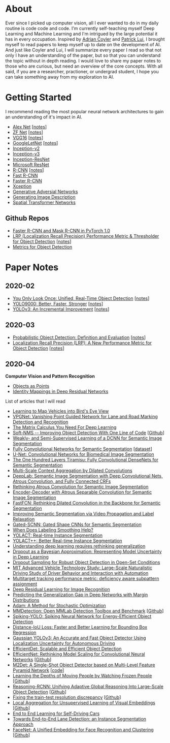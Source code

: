 # About
Ever since I picked up computer vision, all I ever wanted to do in my daily routine is code code and code.  I'm currently self-teaching myself Deep Learning and Machine Learning and I'm intrigued by the large potential it has in every occupation.  Inspired by [Adrian Coyler](https://blog.acolyer.org/about/) and [Patrick Lui](https://github.com/patrick-llgc/Learning-Deep-Learning), I brought myself to read papers to keep myself up to date on the development of AI.  And just like Coyler and Lui, I will summarize every paper I read so that not only I have an understanding of the paper, but so that you can understand the topic without in depth reading.  I would love to share my paper notes to those who are curious, but need an overview of the core concepts.  With all said, if you are a researcher, practioner, or undergrad student, I hope you can take something away from my exploration to AI.

# Getting Started
I recommend reading the most popular neural network architectures to gain an understanding of it's impact in AI. <br>
* [Alex Net](https://papers.nips.cc/paper/4824-imagenet-classification-with-deep-convolutional-neural-networks) [[notes](https://github.com/Nathan-Bernardo/Learning-Deep-Learning/blob/master/Notes/CNN_alexnet.md)] <br>
* [ZF Net](https://arxiv.org/pdf/1311.2901v3.pdf) [[notes](https://github.com/Nathan-Bernardo/Learning-Deep-Learning/blob/master/Notes/CNN_znet.md)] <br>
* [VGG16](https://arxiv.org/abs/1409.1556) [[notes](https://github.com/Nathan-Bernardo/Learning-Deep-Learning/blob/master/Notes/CNN_VGG.md)] <br>
* [GoogleLetNet](https://arxiv.org/abs/1409.4842) [[notes](https://github.com/Nathan-Bernardo/Learning-Deep-Learning/blob/master/Notes/CNN_googleLeNet.md)] <br>
* [Inception-v2](https://arxiv.org/abs/1502.03167) <br>
* [Inception-v3](https://arxiv.org/abs/1512.00567) <br>
* [Inception-ResNet](https://arxiv.org/abs/1602.07261) <br>
* [Microsoft ResNet](https://arxiv.org/pdf/1512.03385v1.pdf) <br>
* [R-CNN](https://arxiv.org/pdf/1311.2524v5.pdf) [[notes](https://github.com/Nathan-Bernardo/Learning-Deep-Learning/blob/master/Notes/R_CNN.md)] <br>
* [Fast R-CNN](https://arxiv.org/pdf/1504.08083.pdf) <br>
* [Faster R-CNN](https://arxiv.org/pdf/1506.01497v3.pdf) <br>
* [Xception](https://arxiv.org/pdf/1610.02357.pdf) <br>
* [Generative Adversial Networks](https://arxiv.org/pdf/1406.2661v1.pdf) <br>
* [Generating Image Description](https://arxiv.org/pdf/1412.2306v2.pdf) <br>
* [Spatial Transformer Networks](https://arxiv.org/pdf/1506.02025.pdf) <br>

## Github Repos
* [Faster R-CNN and Mask R-CNN in PyTorch 1.0](https://github.com/facebookresearch/maskrcnn-benchmark)
* [LRP (Localization Recall Precision) Performance Metric & Thresholder for Object Detection](https://github.com/cancam/LRP) [[notes](https://github.com/Nathan-Bernardo/Learning-Deep-Learning/blob/master/Notes/od_LRP.md)]
* [Metrics for Object Detection](https://github.com/rafaelpadilla/Object-Detection-Metrics)

# Paper Notes
## 2020-02
* [You Only Look Once: Unified, Real-Time Object Detection](https://arxiv.org/abs/1506.02640) [[notes](https://github.com/Nathan-Bernardo/Learning-Deep-Learning/blob/master/Notes/od_yolo.md)]
* [YOLO9000: Better, Faster, Stronger](https://arxiv.org/abs/1612.08242) [[notes](https://github.com/Nathan-Bernardo/Learning-Deep-Learning/blob/master/Notes/od_yolo9000.md)]
* [YOLOv3: An Incremental Improvement](https://arxiv.org/abs/1804.02767) [[notes](https://github.com/Nathan-Bernardo/Learning-Deep-Learning/blob/master/Notes/od_yolov3.md)]

## 2020-03
* [Probabilistic Object Detection: Definition and Evaluation](https://arxiv.org/abs/1811.10800) [[notes](https://github.com/Nathan-Bernardo/Learning-Deep-Learning/blob/master/Notes/od_probabilistic.md)]
* [Localization Recall Precision (LRP): A New Performance Metric for Object Detection](https://arxiv.org/abs/1807.01696) [[notes](https://github.com/Nathan-Bernardo/Learning-Deep-Learning/blob/master/Notes/od_LRP.md)]

## 2020-04
**Computer Vision and Pattern Recognition**
* [Objects as Points](https://arxiv.org/abs/1904.07850)
* [Identity Mappings in Deep Residual Networks](https://arxiv.org/abs/1603.05027)

List of articles that I will read <br>
* [Learning to Map Vehicles into Bird's Eye View](https://arxiv.org/abs/1706.08442)
* [VPGNet: Vanishing Point Guided Network for Lane and Road Marking Detection and Recognition](https://arxiv.org/abs/1710.06288)
* [The Matrix Calculus You Need For Deep Learning](https://arxiv.org/abs/1802.01528v2)
* [Soft-NMS -- Improving Object Detection With One Line of Code](https://arxiv.org/abs/1704.04503) [[Github](https://github.com/bharatsingh430/soft-nms)]
* [Weakly- and Semi-Supervised Learning of a DCNN for Semantic Image Segmentation](https://arxiv.org/abs/1502.02734)
* [Fully Convolutional Networks for Semantic Segmentation](https://arxiv.org/abs/1605.06211) [[dataset](http://www.cvlibs.net/datasets/kitti/eval_road.php)]
* [U-Net: Convolutional Networks for Biomedical Image Segmentation](https://arxiv.org/abs/1505.04597)
* [The One Hundred Layers Tiramisu: Fully Convolutional DenseNets for Semantic Segmentation](https://arxiv.org/abs/1611.09326)
* [Multi-Scale Context Aggregation by Dilated Convolutions](https://arxiv.org/abs/1511.07122)
* [DeepLab: Semantic Image Segmentation with Deep Convolutional Nets, Atrous Convolution, and Fully Connected CRFs](https://arxiv.org/abs/1606.00915)
* [Rethinking Atrous Convolution for Semantic Image Segmentation](https://arxiv.org/abs/1706.05587)
* [Encoder-Decoder with Atrous Separable Convolution for Semantic Image Segmentation](https://paperswithcode.com/paper/encoder-decoder-with-atrous-separable)
* [FastFCN: Rethinking Dilated Convolution in the Backbone for Semantic Segmentation](https://paperswithcode.com/paper/fastfcn-rethinking-dilated-convolution-in-the)
* [Improving Semantic Segmentation via Video Propagation and Label Relaxation](https://paperswithcode.com/paper/improving-semantic-segmentation-via-video)
* [Gated-SCNN: Gated Shape CNNs for Semantic Segmentation](https://arxiv.org/abs/1907.05740)
* [When Does Labeling Smoothing Help?](https://arxiv.org/abs/1906.02629)
* [YOLACT: Real-time Instance Segmentation](https://arxiv.org/abs/1904.02689)
* [YOLACT++: Better Real-time Instance Segmentation](https://arxiv.org/abs/1912.06218)
* [Understanding deep learning requires rethinking generalization](https://arxiv.org/abs/1611.03530)
* [Dropout as a Bayesian Approximation: Representing Model Uncertainty in Deep Learning](https://arxiv.org/abs/1506.02142)
* [Dropout Sampling for Robust Object Detection in Open-Set Conditions](https://arxiv.org/abs/1710.06677)
* [MIT Advanced Vehicle Technology Study: Large-Scale Naturalistic Driving Study of Driver Behavior and Interaction with Automation](https://arxiv.org/abs/1711.06976)
* [Multitarget tracking performance metric: deficiency aware subpattern assignment](https://ieeexplore.ieee.org/document/8306032)
* [Deep Residual Learning for Image Recognition](https://arxiv.org/abs/1512.03385)
* [Predicting the Generalization Gap in Deep Networks with Margin Distributions](https://arxiv.org/abs/1810.00113)
* [Adam: A Method for Stochastic Optimization](https://arxiv.org/abs/1412.6980)
* [MMDetection: Open MMLab Detection Toolbox and Benchmark](https://arxiv.org/abs/1906.07155) [[Github](https://github.com/open-mmlab/mmdetection)]
* [Spiking-YOLO: Spiking Neural Network for Energy-Efficient Object Detection](https://arxiv.org/abs/1903.06530)
* [Distance-IoU Loss: Faster and Better Learning for Bounding Box Regression](https://arxiv.org/abs/1911.08287)
* [Gaussian YOLOv3: An Accurate and Fast Object Detector Using Localization Uncertainty for Autonomous Driving](https://arxiv.org/abs/1904.04620)
* [EfficientDet: Scalable and Efficient Object Detection](https://arxiv.org/abs/1911.09070)
* [EfficientNet: Rethinking Model Scaling for Convolutional Neural Networks](https://arxiv.org/abs/1905.11946v1) [[Github](https://github.com/tensorflow/tpu/tree/master/models/official/efficientnet)]
* [M2Det: A Single-Shot Object Detector based on Multi-Level Feature Pyramid Network](https://arxiv.org/abs/1811.04533) [[code](https://github.com/qijiezhao/M2Det)]
* [Learning the Depths of Moving People by Watching Frozen People](https://arxiv.org/abs/1904.11111) [[Github](https://github.com/lukemelas/EfficientNet-PyTorch)]
* [Reasoning-RCNN: Unifying Adaptive Global Reasoning Into Large-Scale Object Detection](http://openaccess.thecvf.com/content_CVPR_2019/html/Xu_Reasoning-RCNN_Unifying_Adaptive_Global_Reasoning_Into_Large-Scale_Object_Detection_CVPR_2019_paper.html) [[Github](https://github.com/chanyn/Reasoning-RCNN)]
* [Fixing the train-test resolution discrepancy](https://arxiv.org/abs/1906.06423) [[Github](https://github.com/facebookresearch/FixRes)]
* [Local Aggregation for Unsupervised Learning of Visual Embeddings](https://arxiv.org/abs/1903.12355) [[Github](https://github.com/neuroailab/LocalAggregation)]
* [End to End Learning for Self-Driving Cars](https://arxiv.org/abs/1604.07316)
* [Towards End-to-End Lane Detection: an Instance Segmentation Approach](https://arxiv.org/abs/1802.05591)
* [FaceNet: A Unified Embedding for Face Recognition and Clustering](https://arxiv.org/abs/1503.03832) [[Github](https://github.com/davidsandberg/facenet)]


